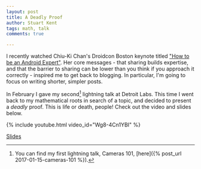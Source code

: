 ```yaml
---
layout: post
title: A Deadly Proof
author: Stuart Kent
tags: math, talk
comments: true

---
```


I recently watched Chiu-Ki Chan's Droidcon Boston keynote titled ["How to be an Android Expert"](https://slideslive.com/38900610/how-to-be-an-android-expert). Her core messages - that sharing builds expertise, and that the barrier to sharing can be lower than you think if you approach it correctly - inspired me to get back to blogging. In particular, I'm going to focus on writing shorter, simpler posts.

In February I gave my second[^1] lightning talk at Detroit Labs. This time I went back to my mathematical roots in search of a topic, and decided to present a _deadly_ proof. This is life or death, people! Check out the video and slides below.

{% include youtube.html video_id="Wg8-4Cn1YBI" %}

[Slides](https://speakerdeck.com/stkent/a-deadly-proof-video)

[^1]:You can find my first lightning talk, Cameras 101, [here]({% post_url 2017-01-15-cameras-101 %}).